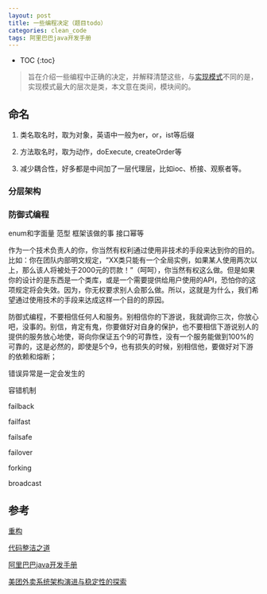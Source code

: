 ```yaml
---
layout: post
title: 一些编程决定（题目todo）
categories: clean_code
tags: 阿里巴巴java开发手册  
---
```


* TOC
{:toc}

>旨在介绍一些编程中正确的决定，并解释清楚这些，与[实现模式](/2017/01/29/implementation-patterns)不同的是，实现模式最大的层次是类，本文意在类间，模块间的。

## 命名

1. 类名取名时，取为对象，英语中一般为er，or，ist等后缀

2. 方法取名时，取为动作，doExecute, createOrder等

3. 减少耦合性，好多都是中间加了一层代理层，比如ioc、桥接、观察者等。

### 分层架构

### 防御式编程

enum和字面量
范型
框架该做的事
接口幂等

作为一个技术负责人的你，你当然有权利通过使用非技术的手段来达到你的目的。比如：你在团队内部明文规定，“XX类只能有一个全局实例，如果某人使用两次以上，那么该人将被处于2000元的罚款！”（呵呵），你当然有权这么做。但是如果你的设计的是东西是一个类库，或是一个需要提供给用户使用的API，恐怕你的这项规定将会失效。因为，你无权要求别人会那么做。所以，这就是为什么，我们希望通过使用技术的手段来达成这样一个目的的原因。

防御式编程，不要相信任何人和服务。别相信你的下游说，我就调你三次，你放心吧，没事的。别信，肯定有鬼，你要做好对自身的保护，也不要相信下游说别人的提供的服务放心地使，哥向你保证五个9的可靠性，没有一个服务能做到100%的可靠的，这是必然的，即使是5个9，也有损失的时候，别相信他，要做好对下游的依赖和熔断；

错误异常是一定会发生的

容错机制

failback

failfast

failsafe

failover

forking

broadcast

## 参考

[重构](https://book.douban.com/subject/4262627/)

[代码整洁之道](https://book.douban.com/subject/4199741/)

[阿里巴巴java开发手册](https://yq.aliyun.com/articles/69327?utm_content=m_10088)

[美团外卖系统架构演进与稳定性的探索](http://www.infoq.com/cn/articles/evolution-and-stability-of-meituan-waimai-architecture)

